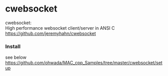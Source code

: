 cwebsocket
===============

cwebsocket:  
High performance websocket client/server in ANSI C  
https://github.com/jeremyhahn/cwebsocket

### Install
see below   
https://github.com/ohwada/MAC_cpp_Samples/tree/master/cwebsocket/setup   
